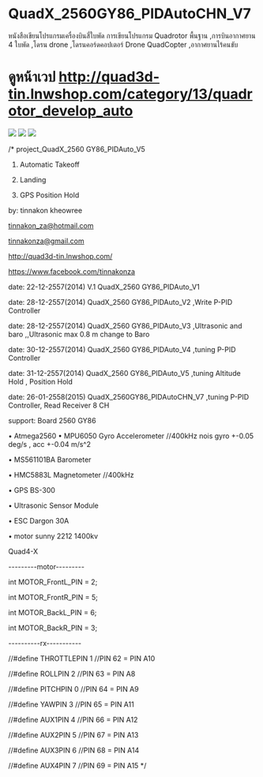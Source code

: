 # QuadX_2560GY86_PIDAutoCHN_V7
หนังสือเขียนโปรแกรมเครื่องบินสี่ใบพัด การเขียนโปรแกรม Quadrotor พื้นฐาน ,การบินอากาศยาน 4 ใบพัด ,โดรน drone  ,โดรนคอร์ดคอปเตอร์ Drone QuadCopter ,อากาศยานไร้คนขับ
# ดูหน้าเวป http://quad3d-tin.lnwshop.com/category/13/quadrotor_develop_auto

![](https://cloud.githubusercontent.com/assets/9403558/5894707/72734434-a53e-11e4-9152-d86ab0c2d0bc.jpg)
![](https://cloud.githubusercontent.com/assets/9403558/5894709/81c26596-a53e-11e4-8eda-188f70940c84.jpg)
![](https://cloud.githubusercontent.com/assets/9403558/5851227/60b83d90-a236-11e4-82c5-efd6538aba85.jpg)

/*
project_QuadX_2560 GY86_PIDAuto_V5 

1. Automatic  Takeoff 

2. Landing

3. GPS Position Hold

by: tinnakon kheowree  

tinnakon_za@hotmail.com

tinnakonza@gmail.com

http://quad3d-tin.lnwshop.com/

https://www.facebook.com/tinnakonza

date: 22-12-2557(2014)  V.1 QuadX_2560 GY86_PIDAuto_V1

date: 28-12-2557(2014)      QuadX_2560 GY86_PIDAuto_V2   ,Write P-PID Controller

date: 28-12-2557(2014)      QuadX_2560 GY86_PIDAuto_V3   ,Ultrasonic and baro ,,Ultrasonic max 0.8 m change to Baro

date: 30-12-2557(2014)      QuadX_2560 GY86_PIDAuto_V4   ,tuning P-PID Controller

date: 31-12-2557(2014)      QuadX_2560 GY86_PIDAuto_V5   ,tuning Altitude Hold , Position Hold

date: 26-01-2558(2015)      QuadX_2560GY86_PIDAutoCHN_V7 ,tuning P-PID Controller, Read Receiver 8 CH

support:  Board 2560  GY86

• Atmega2560
• MPU6050 Gyro Accelerometer //400kHz nois gyro +-0.05 deg/s , acc +-0.04 m/s^2

• MS561101BA Barometer

• HMC5883L Magnetometer //400kHz

• GPS BS-300

• Ultrasonic Sensor Module

• ESC Dargon 30A

• motor sunny 2212 1400kv 

Quad4-X

---------motor---------

int MOTOR_FrontL_PIN = 2;

int MOTOR_FrontR_PIN = 5;

int MOTOR_BackL_PIN = 6;

int MOTOR_BackR_PIN = 3;

----------rx-----------  

//#define THROTTLEPIN                1  //PIN 62 =  PIN A10

//#define ROLLPIN                    2  //PIN 63 =  PIN A8

//#define PITCHPIN                   0  //PIN 64 =  PIN A9

//#define YAWPIN                     3  //PIN 65 =  PIN A11

//#define AUX1PIN                    4  //PIN 66 =  PIN A12

//#define AUX2PIN                    5  //PIN 67 =  PIN A13

//#define AUX3PIN                    6  //PIN 68 =  PIN A14

//#define AUX4PIN                    7  //PIN 69 =  PIN A15
*/
